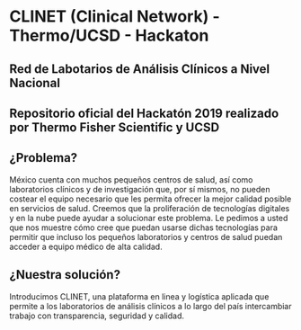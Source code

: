 # CLINET (Clinical Network) - Thermo/UCSD - Hackaton
## Red de Labotarios de Análisis Clínicos a Nivel Nacional

## Repositorio oficial del Hackatón 2019 realizado por Thermo Fisher Scientific y UCSD

## ¿Problema?

México cuenta con muchos pequeños centros de salud, así como laboratorios clínicos y de investigación que, por sí mismos, no pueden costear el equipo necesario que les permita ofrecer la mejor calidad posible en servicios de salud. Creemos que la proliferación de tecnologías digitales y en la nube puede ayudar a solucionar este problema. Le pedimos a usted que nos muestre cómo cree que puedan usarse dichas tecnologías para permitir que incluso los pequeños laboratorios y centros de salud puedan acceder a equipo médico de alta calidad.

## ¿Nuestra solución?

Introducimos CLINET, una plataforma en linea y logística aplicada que permite a los laboratorios de análisis clínicos a lo largo del país intercambiar trabajo con transparencia, seguridad y calidad.